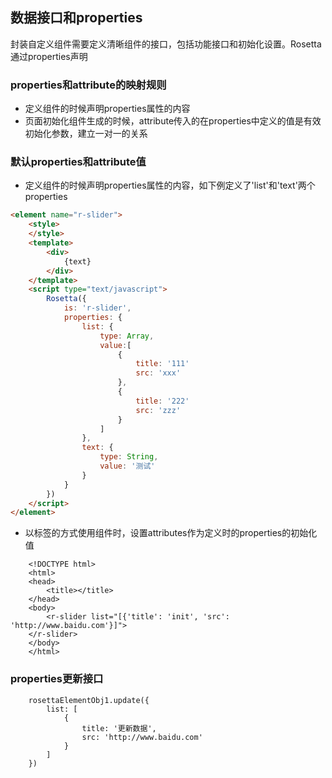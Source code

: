 ## 数据接口和properties
封装自定义组件需要定义清晰组件的接口，包括功能接口和初始化设置。Rosetta通过properties声明


### properties和attribute的映射规则
- 定义组件的时候声明properties属性的内容
- 页面初始化组件生成的时候，attribute传入的在properties中定义的值是有效初始化参数，建立一对一的关系


### 默认properties和attribute值
- 定义组件的时候声明properties属性的内容，如下例定义了'list'和'text'两个properties
```html
<element name="r-slider">
    <style>
    </style>
    <template>
        <div>
            {text}
        </div>
    </template>
    <script type="text/javascript">
        Rosetta({
            is: 'r-slider',
            properties: {
                list: {
                    type: Array,
                    value:[
                        {
                            title: '111'
                            src: 'xxx'
                        },
                        {
                            title: '222'
                            src: 'zzz'
                        }
                    ]
                },
                text: {
                    type: String,
                    value: '测试'
                }
            }
        })
    </script>
</element>
```
- 以标签的方式使用组件时，设置attributes作为定义时的properties的初始化值
```
    <!DOCTYPE html>
    <html>
    <head>
        <title></title>
    </head>
    <body>
        <r-slider list="[{'title': 'init', 'src': 'http://www.baidu.com'}]">
    </r-slider>
    </body>
    </html>
```

### properties更新接口
```
    rosettaElementObj1.update({
        list: [
            {
                title: '更新数据',
                src: 'http://www.baidu.com'
            }
        ]
    })
```

